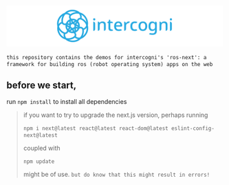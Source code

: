 
![logo](./git-assets/intercogni_symbol_blue.png)

```
this repository contains the demos for intercogni's 'ros-next': a framework for building ros (robot operating system) apps on the web
```

## before we start,
run `npm install` to install all dependencies

> if you want to try to upgrade the next.js version, perhaps running
> ```
> npm i next@latest react@latest react-dom@latest eslint-config-next@latest
> ```
> coupled with
> ```
> npm update
> ```
> might be of use. `but do know that this might result in errors!`

